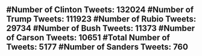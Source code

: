 #Number of Clinton Tweets: 132024
#Number of Trump Tweets: 111923
#Number of Rubio Tweets: 29734
#Number of Bush Tweets: 11373
#Number of Carson Tweets: 10651
#Total Number of Tweets: 5177 
#Number of Sanders Tweets: 760
---
